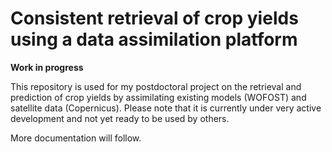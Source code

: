 # Consistent retrieval of crop yields using a data assimilation platform
**Work in progress**

This repository is used for my postdoctoral project on the retrieval and prediction of crop yields by assimilating existing models (WOFOST) and satellite data (Copernicus).
Please note that it is currently under very active development and not yet ready to be used by others.

More documentation will follow.
